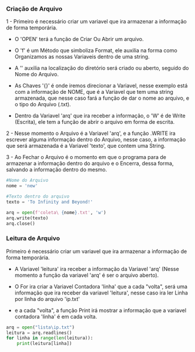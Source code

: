 ### Criação de Arquivo

1 - Primeiro é necessário criar um variavel que ira armazenar a informação 
    de forma temporária.

- O 'OPEN' terá a função de Criar Ou Abrir um arquivo.

- O 'f' é um Método que  simboliza Format, ele auxilia na forma como 
Organizamos as nossas Variaveis dentro de uma string.

- A '\' auxilia na localização do diretório será criado ou aberto, 
seguido do Nome do Arquivo.

- As Chaves '{}' é onde iremos direcionar a Variavel, nesse exemplo 
está com a informação de NOME, que é a Variavel que tem uma string armazenada, 
que nesse caso fará a função de dar o nome ao arquivo, e o tipo do Arquivo (.txt).

- Dentro da Variavel 'arq' que ira receber a informação, o 'W' é de Write (Escrita), 
ele tem a função de abrir o arquivo em forma de escrita.

2 - Nesse momento o Arquivo é a Variavel 'arq', e a função .WRITE ira escrever alguma 
informação dentro do Arquivo, nesse caso, a informação que será armazenada é a 
Variavel 'texto', que contem uma String.

3 - Ao Fechar o Arquivo é o momento em que o programa para de armazenar a informação 
dentro do arquivo e o Encerra, dessa forma, salvando a informação dentro do mesmo.


```python
#Nome do Arquivo
nome = 'new'

#Texto dentro do arquivo
texto = 'To Infinity and Beyond!'

arq = open(f'coleta\ {nome}.txt', 'w')
arq.write(texto)
arq.close()
```


### Leitura de Arquivo  

Primeiro é necessário criar um variavel que ira armazenar a informação 
de forma temporária.
 
- A Variavel 'leitura' ira receber a informação da Variavel 'arq' (Nesse momento 
a função da variavel 'arq' é ser o arquivo aberto).

- O For ira criar a Variavel Contadora 'linha' que a cada "volta", será uma 
informação que ira receber da variavel 'leitura', nesse caso ira ler Linha por 
linha do arquivo 'ip.txt'

- e a cada "volta", a função Print irá mostrar a informação que a variavel 
contadora 'linha' é em cada volta. 

```python
arq = open("lista\ip.txt")
leitura = arq.readlines()
for linha in range(len(leitura)):
    print(leitura[linha])
```